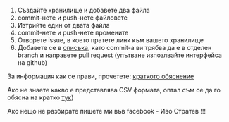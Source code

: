 1. Създайте хранилище и добавете два файла
2. commit-нете и push-нете файловете
3. Изтрийте един от двата файла
4. commit-нете и push-нете промените
5. Отворете issue, в което пратете линк към вашето хранилище
6. Добавете се в [списъка](https://github.com/NoHomey/git-talks/blob/master/info.csv),
като commit-a ви трябва да е в отделен branch и направете pull request (упътване изпозлвайте интерфейса на github)

За информация как се прави, прочетете: [краткото обяснение](https://github.com/NoHomey/git-talks/blob/master/git.md)

Ако не знаете какво е представлява CSV формата, оптал съм се да го обясна на кратко [тук](https://github.com/NoHomey/git-talks/blob/master/csv.md))

Ако нещо не разбирате пишете ми във facebook - Иво Стратев !!!
